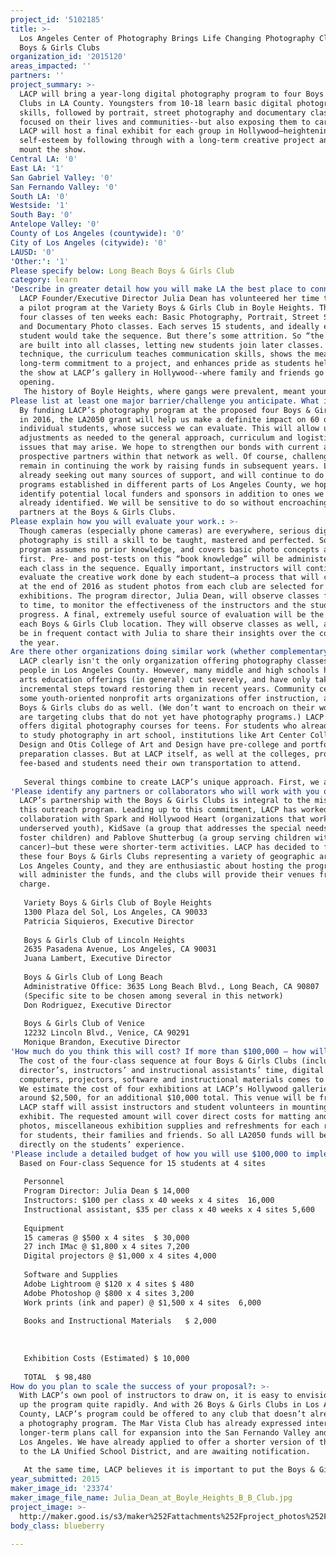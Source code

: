 ```yaml
---
project_id: '5102185'
title: >-
  Los Angeles Center of Photography Brings Life Changing Photography Classes to
  Boys & Girls Clubs
organization_id: '2015120'
areas_impacted: ''
partners: ''
project_summary: >-
  LACP will bring a year-long digital photography program to four Boys & Girls
  Clubs in LA County. Youngsters from 10-18 learn basic digital photography
  skills, followed by portrait, street photography and documentary classes,
  focused on their lives and communities--but also exposing them to careers.
  LACP will host a final exhibit for each group in Hollywood—heightening student
  self-esteem by following through with a long-term creative project and helping
  mount the show.
Central LA: '0'
East LA: '1'
San Gabriel Valley: '0'
San Fernando Valley: '0'
South LA: '0'
Westside: '1'
South Bay: '0'
Antelope Valley: '0'
County of Los Angeles (countywide): '0'
City of Los Angeles (citywide): '0'
LAUSD: '0'
'Other:': '1'
Please specify below: Long Beach Boys & Girls Club
category: learn
'Describe in greater detail how you will make LA the best place to connect:': >-
  LACP Founder/Executive Director Julia Dean has volunteered her time to launch
  a pilot program at the Variety Boys & Girls Club in Boyle Heights. There are
  four classes of ten weeks each: Basic Photography, Portrait, Street Shooting
  and Documentary Photo classes. Each serves 15 students, and ideally every
  student would take the sequence. But there’s some attrition. So “the basics”
  are built into all classes, letting new students join later classes. Besides
  technique, the curriculum teaches communication skills, shows the meaning of
  long-term commitment to a project, and enhances pride as students help mount
  the show at LACP’s gallery in Hollywood--where family and friends go to the
  opening. 
   The history of Boyle Heights, where gangs were prevalent, meant youngsters were often forced to stay indoors after school for safety. According to Boys & Girls Club staff, many have a parent who is an alcoholic, drug abuser, or simply working too hard to supervise their kids after school. Boys & Girls Club is a refuge where students are dropped off after school and picked up at 8:00 pm. For LACP, the club is a perfect venue: structured, yet students can participate based on their interests. Through networking with other B&G Clubs in LA County, Julia has targeted three other neighborhoods that are similarly disadvantaged, and contacted the Executive Directors. All are enthusiastic about hosting the program. Besides continuing in Boyle Heights, LACP would use the grant to expand to clubs in Lincoln Heights, Venice and Long Beach in 2016. The program meets the metric of making Los Angeles “a better place to create,” as well as “a better place to learn” in overlapping ways. Instructors will introduce students to many career opportunities in professional photography. LACP adult workshops cover a gamut of classes focusing on photography’s applications to many creative industry specializations--advertising/graphic design, editorial/journalistic, older entertainment forms (film, television, music) and digital ones (gaming, website design and more). Photography is involved in LA’s premier manufacturing industries—fashion, food, furniture, toys and products of all kinds. Students learn about fine art photography, and its ecosystem of schools, galleries and publications. The introduction can inspire students to explore many routes into LA’s creative economy--after high school or through higher education in LA’s community colleges, universities or art schools.
Please list at least one major barrier/challenge you anticipate. What is your strategy for overcoming these obstacles?: >-
  By funding LACP’s photography program at the proposed four Boys & Girls Club
  in 2016, the LA2050 grant will help us make a definite impact on 60 or more
  individual students, whose success we can evaluate. This will allow us to make
  adjustments as needed to the general approach, curriculum and logistical
  issues that may arise. We hope to strengthen our bonds with current and
  prospective partners within that network as well. Of course, challenges will
  remain in continuing the work by raising funds in subsequent years. LACP is
  already seeking out many sources of support, and will continue to do so. With
  programs established in different parts of Los Angeles County, we hope to
  identify potential local funders and sponsors in addition to ones we have
  already identified. We will be sensitive to do so without encroaching on our
  partners at the Boys & Girls Clubs.
Please explain how you will evaluate your work.: >-
  Though cameras (especially phone cameras) are everywhere, serious digital
  photography is still a skill to be taught, mastered and perfected. So LACP’s
  program assumes no prior knowledge, and covers basic photo concepts and skills
  first. Pre- and post-tests on this “book knowledge” will be administered for
  each class in the sequence. Equally important, instructors will continuously
  evaluate the creative work done by each student—a process that will culminate
  at the end of 2016 as student photos from each club are selected for the final
  exhibitions. The program director, Julia Dean, will observe classes from time
  to time, to monitor the effectiveness of the instructors and the students’
  progress. A final, extremely useful source of evaluation will be the staff at
  each Boys & Girls Club location. They will observe classes as well, and will
  be in frequent contact with Julia to share their insights over the course of
  the year.
Are there other organizations doing similar work (whether complementary or competitive)? What is unique about your proposed approach?: >-
  LACP clearly isn't the only organization offering photography classes to young
  people in Los Angeles County. However, many middle and high schools have seen
  arts education offerings (in general) cut severely, and have only taken small,
  incremental steps toward restoring them in recent years. Community centers and
  some youth-oriented nonprofit arts organizations offer instruction, and some
  Boys & Girls clubs do as well. (We don’t want to encroach on their work, and
  are targeting clubs that do not yet have photography programs.) LACP itself
  offers digital photography courses for teens. For students who already aspire
  to study photography in art school, institutions like Art Center College of
  Design and Otis College of Art and Design have pre-college and portfolio
  preparation classes. But at LACP itself, as well at the colleges, programs are
  fee-based and students need their own transportation to attend.
   
   Several things combine to create LACP’s unique approach. First, we are reaching out to youngsters where they already are: in their own neighborhoods, at a safe, trusted after-school site where they can receive the highest-level instruction in an art form with many possible career opportunities. The in-depth, four-class sequence is unusually comprehensive. It speaks to their current lives and needs for expression by encouraging them to observe—and honor—their own families, friends and neighborhoods. Yet instructors will be drawn from LACP’s unique pool of dedicated teachers, who are also committed photographers pursuing their own careers across art and professional photography. We believe this can have a immediate and potentially life-changing impact on the young people we serve.
'Please identify any partners or collaborators who will work with you on this project. How much of the $100,000 grant award will each partner receive?': >-
  LACP’s partnership with the Boys & Girls Clubs is integral to the mission of
  this outreach program. Leading up to this commitment, LACP has worked in
  collaboration with Spark and Hollywood Heart (organizations that work with
  underserved youth), KidSave (a group that addresses the special needs of
  foster children) and Pablove Shutterbug (a group serving children with
  cancer)—but these were shorter-term activities. LACP has decided to focus on
  these four Boys & Girls Clubs representing a variety of geographic areas in
  Los Angeles County, and they are enthusiastic about hosting the program. LACP
  will administer the funds, and the clubs will provide their venues free of
  charge.
   
   Variety Boys & Girls Club of Boyle Heights
   1300 Plaza del Sol, Los Angeles, CA 90033
   Patricia Siquieros, Executive Director
   
   Boys & Girls Club of Lincoln Heights
   2635 Pasadena Avenue, Los Angeles, CA 90031
   Juana Lambert, Executive Director
   
   Boys & Girls Club of Long Beach 
   Administrative Office: 3635 Long Beach Blvd., Long Beach, CA 90807
   (Specific site to be chosen among several in this network)
   Don Rodriguez, Executive Director
   
   Boys & Girls Club of Venice
   12232 Lincoln Blvd., Venice, CA 90291
   Monique Brandon, Executive Director
'How much do you think this will cost? If more than $100,000 – how will you cover the additional costs?': >-
  The cost of the four-class sequence at four Boys & Girls Clubs (including the
  director’s, instructors’ and instructional assistants’ time, digital cameras,
  computers, projectors, software and instructional materials comes to $88,480.
  We estimate the cost of four exhibitions at LACP’s Hollywood galleries to be
  around $2,500, for an additional $10,000 total. This venue will be free, and
  LACP staff will assist instructors and student volunteers in mounting the
  exhibit. The requested amount will cover direct costs for matting and framing
  photos, miscellaneous exhibition supplies and refreshments for each reception
  for students, their families and friends. So all LA2050 funds will be spent
  directly on the students’ experience.
'Please include a detailed budget of how you will use $100,000 to implement this project.': |-
  Based on Four-class Sequence for 15 students at 4 sites
   
   Personnel
   Program Director: Julia Dean $ 14,000
   Instructors: $100 per class x 40 weeks x 4 sites  16,000
   Instructional assistant, $35 per class x 40 weeks x 4 sites 5,600 
   
   Equipment
   15 cameras @ $500 x 4 sites  $ 30,000 
   27 inch IMac @ $1,800 x 4 sites 7,200
   Digital projectors @ $1,000 x 4 sites 4,000
   
   Software and Supplies
   Adobe Lightroom @ $120 x 4 sites $ 480
   Adobe Photoshop @ $800 x 4 sites 3,200
   Work prints (ink and paper) @ $1,500 x 4 sites  6,000
   
   Books and Instructional Materials   $ 2,000
   
   
   
   Exhibition Costs (Estimated) $ 10,000
   
   TOTAL  $ 98,480
How do you plan to scale the success of your proposal?: >-
  With LACP’s own pool of instructors to draw on, it is easy to envision scaling
  up the program quite rapidly. And with 26 Boys & Girls Clubs in Los Angeles
  County, LACP’s program could be offered to any club that doesn’t already have
  a photography program. The Mar Vista Club has already expressed interest, and
  longer-term plans call for expansion into the San Fernando Valley and South
  Los Angeles. We have already applied to offer a shorter version of the program
  to the LA Unified School District, and are awaiting notification.
   
   At the same time, LACP believes it is important to put the Boys & Girls Clubs where we have already made a commitment on a firm financial basis. If we receive the LA2050 grant in 2016, it will not only allow us to launch the program at four clubs across LA County, we believe the recognition will aid our fundraising for these programs in 2017—as well as plan for further expansion.
year_submitted: 2015
maker_image_id: '23374'
maker_image_file_name: Julia_Dean_at_Boyle_Heights_B_B_Club.jpg
project_image: >-
  http://maker.good.is/s3/maker%252Fattachments%252Fproject_photos%252Fimages%252F23374%252Fdisplay%252FJulia_Dean_at_Boyle_Heights_B_B_Club.jpg=c570x385
body_class: blueberry

---
```


